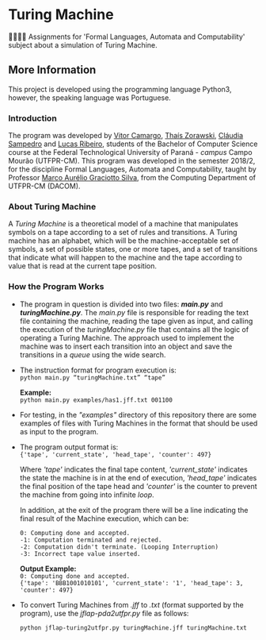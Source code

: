 # Turing Machine
👨🏽‍💻👏 Assignments for 'Formal Languages, Automata and Computability' subject about a simulation of Turing Machine.

## More Information
This project is developed using the programming language Python3, however, the speaking language was Portuguese.

### Introduction
The program was developed by [Vitor Camargo](https://github.com/vitorCamargo), [Thaís Zorawski](https://github.com/TZorawski), [Cláudia Sampedro](https://github.com/claudiaps) and [Lucas Ribeiro](https://github.com/lucasvribeiro), students of the Bachelor of Computer Science course at the Federal Technological University of Paraná - *campus* Campo Mourão (UTFPR-CM). This program was developed in the semester 2018/2, for the discipline Formal Languages, Automata and Computability, taught by Professor [Marco Aurélio Graciotto Silva](https://github.com/magsilva), from the Computing Department of UTFPR-CM (DACOM).

### About Turing Machine
A *Turing Machine* is a theoretical model of a machine that manipulates symbols on a tape according to a set of rules and transitions. A Turing machine has an alphabet, which will be the machine-acceptable set of symbols, a set of possible states, one or more tapes, and a set of transitions that indicate what will happen to the machine and the tape according to value that is read at the current tape position.

### How the Program Works
- The program in question is divided into two files: ***main.py*** and ***turingMachine.py***. The *main.py* file is responsible for reading the text file containing the machine, reading the tape given as input, and calling the execution of the *turingMachine.py* file that contains all the logic of operating a Turing Machine. The approach used to implement the machine was to insert each transition into an object and save the transitions in a *queue* using the wide search.

- The instruction format for program execution is:  
	    `python main.py “turingMachine.txt” “tape”`
    
  **Example:**  
  `python main.py examples/has1.jff.txt 001100`

- For testing, in the *"examples"* directory of this repository there are some examples of files with Turing Machines in the format that should be used as input to the program.

- The program output format is:  
  `{'tape', 'current_state', 'head_tape', 'counter': 497}`

  Where *'tape'* indicates the final tape content, *'current_state'* indicates the state the machine is in at the end of execution, *'head_tape'* indicates the final position of the tape head and *'counter'* is the counter to prevent the machine from going into infinite *loop*.
  
  In addition, at the exit of the program there will be a line indicating the final result of the Machine execution, which can be:
  
  `0: Computing done and accepted.`  
  `-1: Computation terminated and rejected.`  
  `-2: Computation didn't terminate. (Looping Interruption)`  
  `-3: Incorrect tape value inserted.`

  **Output Example:**  
  `0: Computing done and accepted.`  
  `{'tape': 'BBB1001010101', 'current_state': '1', 'head_tape': 3, 'counter': 497}`
  
- To convert Turing Machines from *.jff* to *.txt* (format supported by the program), use the *jflap-pda2utfpr.py* file as follows:

  `python jflap-turing2utfpr.py turingMachine.jff turingMachine.txt`
  
